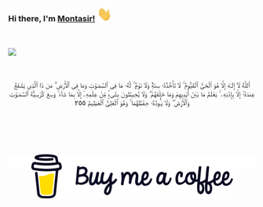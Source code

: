   ### Hi there, I'm [Montasir!](https://github.com/montasirrahman) <img src="https://github.com/montasirrahman/montasirrahman/blob/main/asset/Hi.gif" width="30px" height="30px">
  
  <br />
  <br />
  
<img src="https://github-readme-stats.vercel.app/api?username=montasirrahman&show_icons=true&theme=dracula">
  
<br />
<br />
<br />
<div>
    <p align="center">
      ٱللَّهُ لَآ إِلَـٰهَ إِلَّا هُوَ ٱلْحَىُّ ٱلْقَيُّومُ ۚ لَا تَأْخُذُهُۥ سِنَةٌۭ وَلَا نَوْمٌۭ ۚ لَّهُۥ مَا فِى ٱلسَّمَـٰوَٰتِ وَمَا فِى ٱلْأَرْضِ ۗ مَن ذَا ٱلَّذِى يَشْفَعُ عِندَهُۥٓ إِلَّا بِإِذْنِهِۦ ۚ يَعْلَمُ مَا بَيْنَ أَيْدِيهِمْ وَمَا خَلْفَهُمْ ۖ وَلَا يُحِيطُونَ بِشَىْءٍۢ مِّنْ عِلْمِهِۦٓ إِلَّا بِمَا شَآءَ ۚ وَسِعَ كُرْسِيُّهُ ٱلسَّمَـٰوَٰتِ وَٱلْأَرْضَ ۖ وَلَا يَـُٔودُهُۥ حِفْظُهُمَا ۚ وَهُوَ ٱلْعَلِىُّ ٱلْعَظِيمُ ٢٥٥
    </p>

</div>

<br /><br /><br /><br />

<p align="center" style="height: 30px; background-color: #fff;">
  <a  href="https://www.buymeacoffee.com/montasir" align="center">
    <img src="https://github.com/montasirrahman/montasirrahman/blob/main/asset/coffee.png">
  </a>
</p>
  
